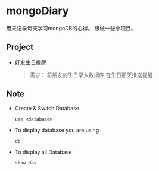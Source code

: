 # mongoDiary

用来记录每天学习mongoDB的心得。
跟做一些小项目。

## Project
* 好友生日提醒

  > 需求： 将朋友的生日录入数据库 在生日那天推送提醒


## Note
  * Create & Switch Database
    ```
    use <database>
    ```
  * To display database you are using
    ```
    db
    ```
  * To display all Database
    ```
    show dbs
    ```
